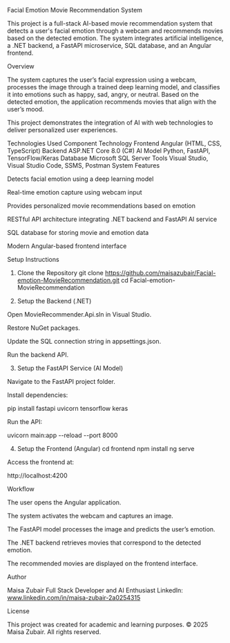 Facial Emotion Movie Recommendation System

This project is a full-stack AI-based movie recommendation system that detects a user's facial emotion through a webcam and recommends movies based on the detected emotion. The system integrates artificial intelligence, a .NET backend, a FastAPI microservice, SQL database, and an Angular frontend.

Overview

The system captures the user’s facial expression using a webcam, processes the image through a trained deep learning model, and classifies it into emotions such as happy, sad, angry, or neutral. Based on the detected emotion, the application recommends movies that align with the user’s mood.

This project demonstrates the integration of AI with web technologies to deliver personalized user experiences.

Technologies Used
Component	Technology
Frontend	Angular (HTML, CSS, TypeScript)
Backend	ASP.NET Core 8.0 (C#)
AI Model	Python, FastAPI, TensorFlow/Keras
Database	Microsoft SQL Server
Tools	Visual Studio, Visual Studio Code, SSMS, Postman
System Features

Detects facial emotion using a deep learning model

Real-time emotion capture using webcam input

Provides personalized movie recommendations based on emotion

RESTful API architecture integrating .NET backend and FastAPI AI service

SQL database for storing movie and emotion data

Modern Angular-based frontend interface

Setup Instructions
1. Clone the Repository
git clone https://github.com/maisazubair/Facial-emotion-MovieRecommendation.git
cd Facial-emotion-MovieRecommendation

2. Setup the Backend (.NET)

Open MovieRecommender.Api.sln in Visual Studio.

Restore NuGet packages.

Update the SQL connection string in appsettings.json.

Run the backend API.

3. Setup the FastAPI Service (AI Model)

Navigate to the FastAPI project folder.

Install dependencies:

pip install fastapi uvicorn tensorflow keras


Run the API:

uvicorn main:app --reload --port 8000

4. Setup the Frontend (Angular)
cd frontend
npm install
ng serve


Access the frontend at:

http://localhost:4200

Workflow

The user opens the Angular application.

The system activates the webcam and captures an image.

The FastAPI model processes the image and predicts the user’s emotion.

The .NET backend retrieves movies that correspond to the detected emotion.

The recommended movies are displayed on the frontend interface.

Author

Maisa Zubair
Full Stack Developer and AI Enthusiast
LinkedIn: www.linkedin.com/in/maisa-zubair-2a0254315

License

This project was created for academic and learning purposes.
© 2025 Maisa Zubair. All rights reserved.
